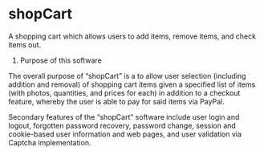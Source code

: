 # shopCart
A shopping cart which allows users to add items, remove items, and check items out.

1. Purpose of this software

The overall purpose of “shopCart” is a to allow user selection (including addition and removal) of shopping cart items given a specified list of items (with photos, quantities, and prices for each) in addition to a checkout feature, whereby the user is able to pay for said items via PayPal.

Secondary features of the “shopCart” software include user login and logout, forgotten password recovery, password change, session and cookie-based user information and web pages, and user validation via Captcha implementation.


